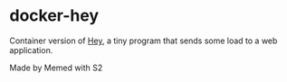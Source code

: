 docker-hey
===========

Container version of [Hey](https://github.com/rakyll/hey), a tiny program that sends some load to a web application.

Made by Memed with S2

